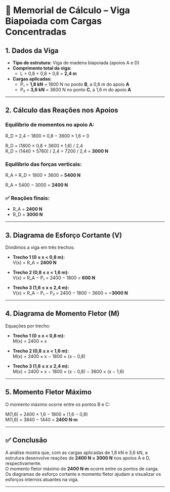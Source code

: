 # 📄 Memorial de Cálculo – Viga Biapoiada com Cargas Concentradas

## 1. Dados da Viga

- **Tipo de estrutura:** Viga de madeira biapoiada (apoios A e D)
- **Comprimento total da viga:**
  - L = 0,8 + 0,8 + 0,8 = **2,4 m**
- **Cargas aplicadas:**
  - P₁ = **1,8 kN** = 1800 N no ponto **B**, a 0,8 m do apoio **A**
  - P₂ = **3,6 kN** = 3600 N no ponto **C**, a 1,6 m do apoio **A**

---

## 2. Cálculo das Reações nos Apoios

### Equilíbrio de momentos no apoio A:

R_D × 2,4 − 1800 × 0,8 − 3600 × 1,6 = 0

R_D = (1800 × 0,8 + 3600 × 1,6) / 2,4  
R_D = (1440 + 5760) / 2,4 = 7200 / 2,4 = **3000 N**

### Equilíbrio das forças verticais:

R_A + R_D = 1800 + 3600 = **5400 N**

R_A = 5400 − 3000 = **2400 N**

### ✅ Reações finais:

- R_A = **2400 N**
- R_D = **3000 N**

---

## 3. Diagrama de Esforço Cortante (V)

Dividimos a viga em três trechos:

- **Trecho 1 (0 ≤ x < 0,8 m):**  
  V(x) = R_A = **2400 N**

- **Trecho 2 (0,8 ≤ x < 1,6 m):**  
  V(x) = R_A − P₁ = 2400 − 1800 = **600 N**

- **Trecho 3 (1,6 ≤ x ≤ 2,4 m):**  
  V(x) = R_A − P₁ − P₂ = 2400 − 1800 − 3600 = **−3000 N**

---

## 4. Diagrama de Momento Fletor (M)

Equações por trecho:

- **Trecho 1 (0 ≤ x < 0,8 m):**  
  M(x) = 2400 × x

- **Trecho 2 (0,8 ≤ x < 1,6 m):**  
  M(x) = 2400 × x − 1800 × (x − 0,8)

- **Trecho 3 (1,6 ≤ x ≤ 2,4 m):**  
  M(x) = 2400 × x − 1800 × (x − 0,8) − 3600 × (x − 1,6)

---

## 5. Momento Fletor Máximo

O momento máximo ocorre entre os pontos B e C:

M(1,6) = 2400 × 1,6 − 1800 × (1,6 − 0,8)  
M(1,6) = 3840 − 1440 = **2400 N·m**

---

## ✅ Conclusão

A análise mostra que, com as cargas aplicadas de 1,8 kN e 3,6 kN, a estrutura desenvolve reações de **2400 N** e **3000 N** nos apoios A e D, respectivamente.  
O momento fletor máximo de **2400 N·m** ocorre entre os pontos de carga.  
Os diagramas de esforço cortante e momento fletor ajudam a visualizar os esforços internos atuantes na viga.

---

